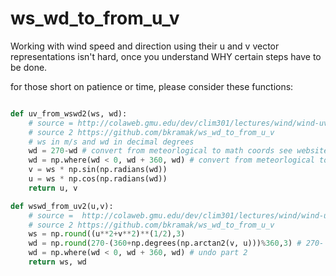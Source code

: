 # ws_wd_to_from_u_v

Working with wind speed and direction using their u and v vector representations isn't hard, once you understand WHY certain steps have to be done.

for those short on patience or time, please consider these functions:

```python

def uv_from_wswd2(ws, wd):
    # source = http://colaweb.gmu.edu/dev/clim301/lectures/wind/wind-uv
    # source 2 https://github.com/bkramak/ws_wd_to_from_u_v 
    # ws in m/s and wd in decimal degrees
    wd = 270-wd # convert from meteorlogical to math coords see website
    wd = np.where(wd < 0, wd + 360, wd) # convert from meteorlogical to math coords see website part 2
    v = ws * np.sin(np.radians(wd))
    u = ws * np.cos(np.radians(wd))
    return u, v

def wswd_from_uv2(u,v):
    # source =  http://colaweb.gmu.edu/dev/clim301/lectures/wind/wind-uv
    # source 2 https://github.com/bkramak/ws_wd_to_from_u_v 
    ws = np.round((u**2+v**2)**(1/2),3)
    wd = np.round(270-(360+np.degrees(np.arctan2(v, u)))%360,3) # 270- undoes conversion to math coords
    wd = np.where(wd < 0, wd + 360, wd) # undo part 2
    return ws, wd

```

